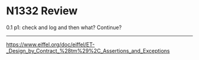 N1332 Review
============

0.1 p1: check and log and then what? Continue?


------------------------

https://www.eiffel.org/doc/eiffel/ET-_Design_by_Contract_%28tm%29%2C_Assertions_and_Exceptions

